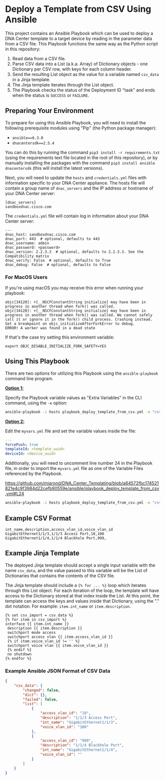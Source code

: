 # Deploy a Template from CSV Using Ansible

This project contains an Ansible Playbook which can be used to deploy a DNA Center template to a target device by reading in the parameter data from a CSV file.  This Playbook functions the same way as the Python script in this repository:

  1. Read data from a CSV file.
  2. Parse CSV data into a List (a.k.a. Array) of Dictionary objects - one Dictionary per CSV row, with keys for each column header.
  3. Send the resulting List object as the value for a variable named `csv_data` in a Jinja template.
  4. The Jinja template iterates through the List object.
  5. The Playbook checks the status of the Deployment ID "task" and ends when the status is `SUCCESS` or `FAILURE`.

## Preparing Your Environment

To prepare for using this Ansible Playbook, you will need to install the following prerequisite modules using "Pip" (the Python package manager):

  * `ansible==6.3.0`
  * `dnacentersdk==2.5.4`

You can do this by running the command `pip3 install -r requirements.txt` (using the requirements text file located in the root of this repository), or by manually installing the packages with the command `pip3 install ansible dnacentersdk` (this will install the latest versions).

Next, you will need to update the `hosts` and `credentials.yml` files with information specific to your DNA Center appliance.  The hosts file will contain a group name of `dnac_servers` and the IP address or hostname of your DNA Center server:

```
[dnac_servers]
sandboxdnac.cisco.com
```

The `credentials.yml` file will contain log in information about your DNA Center server:

```
---
dnac_host: sandboxdnac.cisco.com
dnac_port: 443  # optional, defaults to 443
dnac_username: admin
dnac_password: <password>
dnac_version: 2.2.3.3  # optional, defaults to 2.2.3.3. See the Compatibility matrix
dnac_verify: False  # optional, defaults to True
dnac_debug: False  # optional, defaults to False
```

### For MacOS Users

If you're using macOS you may receive this error when running your playbook:

```
objc[34120]: +[__NSCFConstantString initialize] may have been in progress in another thread when fork() was called.
objc[34120]: +[__NSCFConstantString initialize] may have been in progress in another thread when fork() was called. We cannot safely call it or ignore it in the fork() child process. Crashing instead. Set a breakpoint on objc_initializeAfterForkError to debug.
ERROR! A worker was found in a dead state
```

If that's the case try setting this environment variable:
```
export OBJC_DISABLE_INITIALIZE_FORK_SAFETY=YES
```

## Using This Playbook

There are two options for utilizing this Playbook using the `ansible-playbook` command line program.  

<u>**Option 1:**</u>

Specify the Playbook variable values as "Extra Variables" in the CLI command, using the `-e` option:

```bash
ansible-playbook -i hosts playbook_deploy_template_from_csv.yml -e "csv_file=port_config.csv forcePush=true templateId=<template_uuid> deviceId=<device_uuid>"
```

<u>**Option 2:**</u>

Edit the `myvars.yml` file and set the variable values inside the file:

```yaml
---
forcePush: true
templateId: <template_uuid>
deviceId: <device_uuid>
```

Additionally, you will need to uncomment line number 24 in the Playbook file, in order to import the `myvars.yml` file as one of the Variable Files referenced by the Playbook.

https://github.com/miarond/DNA_Center_Templating/blob/a64572fbc174521821e4c9f3984d22cefb90559e/ansible/playbook_deploy_template_from_csv.yml#L24

```bash
ansible-playbook -i hosts playbook_deploy_template_from_csv.yml -e "csv_file=port_config.csv"
```

## Example CSV Format

```
int_name,description,access_vlan_id,voice_vlan_id
GigabitEthernet1/1/3,1/1/3 Access Port,10,100
GigabitEthernet1/1/4,1/1/4 Blackhole Port,999,
```

## Example Jinja Template

The deployed Jinja template should accept a single input variable with the name `csv_data`, and the value passed to this variable will be the List of Dictionaries that contains the contents of the CSV file.

The Jinja template should include a `{% for ... %}` loop which iterates through this List object.  For each iteration of the loop, the template will have access to the Dictionary stored at that index inside the List.  At this point, the template can access the keys and values inside that Dictionary, using the "." dot notation.  For example:  `item.int_name` or `item.description`.

```jinja
{% set csv_import = csv_data %}
{% for item in csv_import %}
interface {{ item.int_name }}
 description {{ item.description }}
 switchport mode access
 switchport access vlan {{ item.access_vlan_id }}
 {% if item.voice_vlan_id != '' %}
 switchport voice vlan {{ item.voice_vlan_id }}
 {% endif %}
 no shutdown
{% endfor %}
```

### Example Ansible JSON Format of CSV Data

```json
{
    "csv_data": {
        "changed": false,
        "dict": {},
        "failed": false,
        "list": [
            {
                "access_vlan_id": "10",
                "description": "1/1/3 Access Port",
                "int_name": "GigabitEthernet1/1/3",
                "voice_vlan_id": "100"
            },
            {
                "access_vlan_id": "999",
                "description": "1/1/4 Blackhole Port",
                "int_name": "GigabitEthernet1/1/4",
                "voice_vlan_id": ""
            }
        ]
    }
}
```